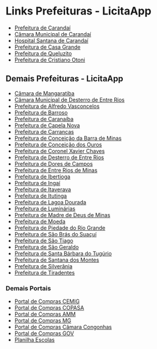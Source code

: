 <!DOCTYPE html>
<html lang="pt-BR">
<head>
    <meta charset="UTF-8">
    <meta name="viewport" content="width=device-width, initial-scale=1.0">
    <title>Links Prefeituras - LicitaApp</title>
</head>
<body>
    <h1>Links Prefeituras - LicitaApp</h1>
    <ul>
        <li><a href="https://carandai.licitapp.com.br/" target="_blank">Prefeitura de Carandaí</a></li>
        <li><a href="https://camaradecarandai.licitapp.com.br/" target="_blank">Câmara Municipal de Carandaí</a></li>
        <li><a href="https://hospitalcarandai.licitapp.com.br/" target="_blank">Hospital Santana de Carandaí</a></li>
        <li><a href="https://casagrande.licitapp.com.br//" target="_blank">Prefeitura de Casa Grande</a></li>
        <li><a href="https://queluzito.licitapp.com.br//" target="_blank">Prefeitura de Queluzito</a></li>
        <li><a href="https://cristianootoni.licitapp.com.br//" target="_blank">Prefeitura de Cristiano Otoni</a></li>
        <!-- Adicione mais itens da lista conforme necessário -->
    </ul>
    <h2>Demais Prefeituras - LicitaApp</h2>
    <ul>
        <li><a href="https://camarademangaratiba.licitapp.com.br//" target="_blank">Câmara de Mangaratiba</a></li>
        <li><a href="https://camaradedesterrodeentrerios.licitapp.com.br//" target="_blank">Câmara Municipal de Desterro de Entre Rios</a></li>
        <li><a href="https://alfredovasconcelos.licitapp.com.br//" target="_blank">Prefeitura de Alfredo Vasconcelos</a></li>
        <li><a href="https://barroso.licitapp.com.br//" target="_blank">Prefeitura de Barroso</a></li>
        <li><a href="https://caranaiba.licitapp.com.br//" target="_blank">Prefeitura de Caranaíba</a></li>
        <li><a href="https://capelanova.licitapp.com.br//" target="_blank">Prefeitura de Capela Nova</a></li>
        <li><a href="https://carrancas.licitapp.com.br//" target="_blank">Prefeitura de Carrancas</a></li>
        <li><a href="https://cbm.licitapp.com.br//" target="_blank">Prefeitura de Conceição da Barra de Minas</a></li>
        <li><a href="https://conceicaodosouros.licitapp.com.br//" target="_blank">Prefeitura de Conceição dos Ouros</a></li>
        <li><a href="https://coronelxavierchaves.licitapp.com.br//" target="_blank">Prefeitura de Coronel Xavier Chaves</a></li>
        <li><a href="https://desterrodeentrerios.licitapp.com.br//" target="_blank">Prefeitura de Desterro de Entre Rios</a></li>
        <li><a href="https://doresdecampos.licitapp.com.br//" target="_blank">Prefeitura de Dores de Campos</a></li>
        <li><a href="https://entreriosdeminas.licitapp.com.br//" target="_blank">Prefeitura de Entre Rios de Minas</a></li>
        <li><a href="https://ibertioga.licitapp.com.br//" target="_blank">Prefeitura de Ibertioga</a></li>
        <li><a href="https://ingai.licitapp.com.br//" target="_blank">Prefeitura de Ingaí</a></li>
        <li><a href="https://itaverava.licitapp.com.br//" target="_blank">Prefeitura de Itaverava</a></li>
        <li><a href="https://itutinga.licitapp.com.br//" target="_blank">Prefeitura de Itutinga</a></li>
        <li><a href="https://lagoadourada.pregaonet.com.br//" target="_blank">Prefeitura de Lagoa Dourada</a></li>
        <li><a href="https://luminarias.licitapp.com.br//" target="_blank">Prefeitura de Luminárias</a></li>
        <li><a href="https://madrededeusdeminas.pregaonet.com.br/" target="_blank">Prefeitura de Madre de Deus de Minas</a></li>
        <li><a href="https://moeda.licitapp.com.br//" target="_blank">Prefeitura de Moeda</a></li>
        <li><a href="http://piedadedoriogrande.pregaonet.com.br/" target="_blank">Prefeitura de Piedade do Rio Grande</a></li>
        <li><a href="https://saobrasdosuacui.licitapp.com.br//" target="_blank">Prefeitura de São Brás do Suaçuí</a></li>
        <li><a href="http://saotiago.pregaonet.com.br/" target="_blank">Prefeitura de São Tiago</a></li>
        <li><a href="https://saogeraldo.licitapp.com.br//" target="_blank">Prefeitura de São Geraldo</a></li>
        <li><a href="https://santabarbaradotugurio.licitapp.com.br//" target="_blank">Prefeitura de Santa Bárbara do Tugúrio</a></li>
        <li><a href="https://santanadosmontes.licitapp.com.br//" target="_blank">Prefeitura de Santana dos Montes</a></li>
        <li><a href="https://silveirania.licitapp.com.br//" target="_blank">Prefeitura de Silverânia</a></li>
        <li><a href="https://tiradentes.licitapp.com.br//" target="_blank">Prefeitura de Tiradentes</a></li>
        <!-- Adicione mais itens da lista conforme necessário -->
    </ul>
    <h3>Demais Portais</h3>
    <ul>
        <li><a href="https://app2-compras.cemig.com.br/painel-fornecedor" target="_blank">Portal de Compras CEMIG</a></li>
        <li><a href="https://www2.copasa.com.br/PortalComprasPrd/" target="_blank">Portal de Compras COPASA</a></li>
        <li><a href="https://app2.ammlicita.org.br/painel-fornecedor" target="_blank">Portal de Compras AMM</a></li>
        <li><a href="https://www1.compras.mg.gov.br/n/login?perfil=fornecedor" target="_blank">Portal de Compras MG</a></li>
        <li><a href="https://congonhas-cm-scpi.sigmix.net/comprasedital/" target="_blank">Portal de Compras Câmara Congonhas</a></li>
        <li><a href="https://www.comprasnet.gov.br/seguro/loginPortal.asp" target="_blank">Portal de Compras GOV</a></li>
        <li><a href="https://srelafaiete.educacao.mg.gov.br/licitacoes" target="_blank">Planilha Escolas</a></li>
        <!-- Adicione mais itens da lista conforme necessário -->
    </ul>
</body>
</html>
